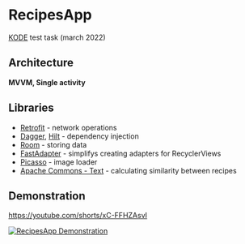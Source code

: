 # RecipesApp
[KODE](https://kode.ru/) test task (march 2022)
## Architecture 
**MVVM, Single activity**
## Libraries
* [Retrofit](https://square.github.io/retrofit/) - network operations
* [Dagger](https://dagger.dev/dev-guide/), [Hilt](https://dagger.dev/hilt/) - dependency injection
* [Room](https://developer.android.com/jetpack/androidx/releases/room) - storing data
* [FastAdapter](https://github.com/mikepenz/FastAdapter) - simplifys creating adapters for RecyclerViews
* [Picasso](https://square.github.io/picasso/) - image loader
* [Apache Commons - Text](https://commons.apache.org/proper/commons-text/) - calculating similarity between recipes 
## Demonstration 
https://youtube.com/shorts/xC-FFHZAsvI

[![RecipesApp Demonstration](https://img.youtube.com/vi/xC-FFHZAsvI/hqdefault.jpg)]([https://www.youtube.com/watch?v=FFHZAsvI](https://youtube.com/shorts/xC-FFHZAsvI))
